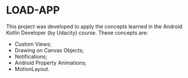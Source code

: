 # LOAD-APP

This project was developed to apply the concepts learned in the Android Kotlin Developer  (by Udacity) course. These concepts are:
* Custom Views;
* Drawing on Canvas Objects;
* Notifications;
* Android Property Animations;
* MotionLayout.
